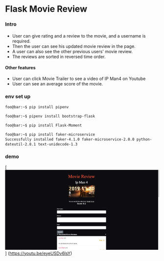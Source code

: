 # Flask Movie Review

### Intro
#### 
- User can give rating and a review to the movie, and a username is required.
- Then the user can see his updated movie review in the page.
- A user can also see the other previous users' movie review.
- The reviews are sorted in reversed time order.

#### Other features
- User can click Movie Trailer to see a video of IP Man4 on Youtube
- User can see an average score of the movie.
### env set up
```console
foo@bar:~$ pip install pipenv
```
```console
foo@bar:~$ pipenv install bootstrap-flask
```
```console
foo@bar:~$ pip install Flask-Moment
```
```console
foo@bar:~$ pip install faker-microservice
Successfully installed faker-4.1.0 faker-microservice-2.0.0 python-dateutil-2.8.1 text-unidecode-1.3
```

### demo
[![Demo Here](screen.png)]
(https://youtu.be/eyeUSDv6lsY)
